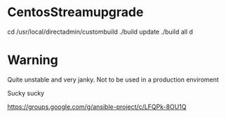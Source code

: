 # CentosStreamupgrade

cd /usr/local/directadmin/custombuild
./build update
./build all d




# Warning

Quite unstable and very janky. Not to be used in a production enviroment

Sucky sucky


https://groups.google.com/g/ansible-project/c/LFQPk-8OU1Q 
